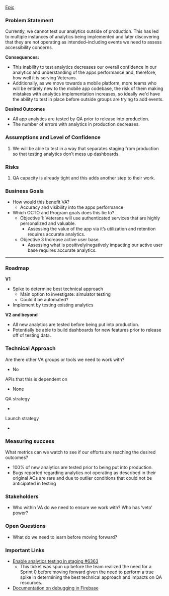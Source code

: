 [Epic](https://github.com/department-of-veterans-affairs/va-mobile-app/issues/7170)

### Problem Statement

Currently, we cannot test our analytics outside of production. This has led to multiple instances of analytics being implemented and later discovering that they are not operating as intended–including events we need to assess accessibility concerns. 

**Consequences:**



* This inability to test analytics decreases our overall confidence in our analytics and understanding of the apps performance and, therefore, how well it is serving Veterans. 
* Additionally, as we move towards a mobile platform, more teams who will be entirely new to the mobile app codebase, the risk of them making mistakes with analytics implementation increases, so ideally we'd have the ability to test in place before outside groups are trying to add events.

**Desired Outcomes**



* All app analytics are tested by QA prior to release into production.
* The number of errors with analytics in production decreases.


### Assumptions and Level of Confidence



1. We will be able to test in a way that separates staging from production so that testing analytics don’t mess up dashboards.


### Risks



1. QA capacity is already tight and this adds another step to their work.


### Business Goals



* How would this benefit VA?
    * Accuracy and visibility into the apps performance
* Which OCTO and Program goals does this tie to?
    * Objective 1: Veterans will use authenticated services that are highly personalized and valuable.
        * Assessing the value of the app via it’s utilization and retention requires accurate analytics.
    * Objective 3 Increase active user base.
        * Assessing what is positively/negatively impacting our active user base requires accurate analytics.


---


### Roadmap

**V1**



* Spike to determine best technical approach
    * Main option to investigate: simulator testing
    * Could it be automated?
* Implement by testing existing analytics

**V2 and beyond**



* All new analytics are tested before being put into production.
* Potentially be able to build dashboards for new features prior to release off of testing data.


### Technical Approach

Are there other VA groups or tools we need to work with?



* No

APIs that this is dependent on



* None

QA strategy



* 

Launch strategy



* 


### Measuring success 

What metrics can we watch to see if our efforts are reaching the desired outcomes?



* 100% of new analytics are tested prior to being put into production.
* Bugs reported regarding analytics not operating as described in their original ACs are rare and due to outlier conditions that could not be anticipated in testing


### Stakeholders



* Who within VA do we need to ensure we work with?  Who has ‘veto’ power?


### Open Questions



* What do we need to learn before moving forward?


### Important Links



* [Enable analytics testing in staging #6363](https://app.zenhub.com/workspaces/va-mobile-60f1a34998bc75000f2a489f/issues/gh/department-of-veterans-affairs/va-mobile-app/6363)
    * This ticket was spun up before the team realized the need for a Sprint 0 before moving forward given the need to perform a true spike in determining the best technical approach and impacts on QA resources.
* [Documentation on debugging in Firebase](https://department-of-veterans-affairs.github.io/va-mobile-app/docs/Operations/App%20metrics/Firebase/#debugview)
